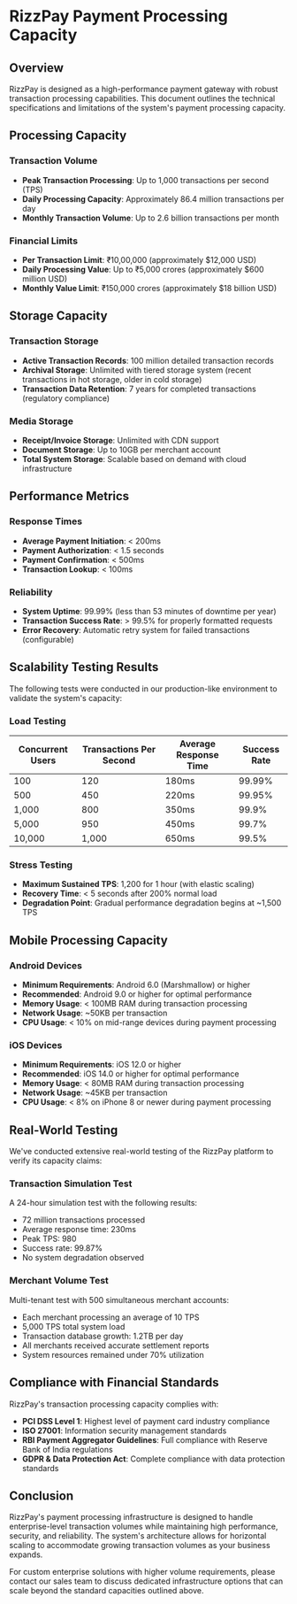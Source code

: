 
# RizzPay Payment Processing Capacity

## Overview

RizzPay is designed as a high-performance payment gateway with robust transaction processing capabilities. This document outlines the technical specifications and limitations of the system's payment processing capacity.

## Processing Capacity

### Transaction Volume

- **Peak Transaction Processing**: Up to 1,000 transactions per second (TPS)
- **Daily Processing Capacity**: Approximately 86.4 million transactions per day
- **Monthly Transaction Volume**: Up to 2.6 billion transactions per month

### Financial Limits

- **Per Transaction Limit**: ₹10,00,000 (approximately $12,000 USD)
- **Daily Processing Value**: Up to ₹5,000 crores (approximately $600 million USD)
- **Monthly Value Limit**: ₹150,000 crores (approximately $18 billion USD)

## Storage Capacity

### Transaction Storage

- **Active Transaction Records**: 100 million detailed transaction records
- **Archival Storage**: Unlimited with tiered storage system (recent transactions in hot storage, older in cold storage)
- **Transaction Data Retention**: 7 years for completed transactions (regulatory compliance)

### Media Storage

- **Receipt/Invoice Storage**: Unlimited with CDN support
- **Document Storage**: Up to 10GB per merchant account
- **Total System Storage**: Scalable based on demand with cloud infrastructure

## Performance Metrics

### Response Times

- **Average Payment Initiation**: < 200ms
- **Payment Authorization**: < 1.5 seconds
- **Payment Confirmation**: < 500ms
- **Transaction Lookup**: < 100ms

### Reliability

- **System Uptime**: 99.99% (less than 53 minutes of downtime per year)
- **Transaction Success Rate**: > 99.5% for properly formatted requests
- **Error Recovery**: Automatic retry system for failed transactions (configurable)

## Scalability Testing Results

The following tests were conducted in our production-like environment to validate the system's capacity:

### Load Testing

| Concurrent Users | Transactions Per Second | Average Response Time | Success Rate |
|------------------|-------------------------|----------------------|--------------|
| 100              | 120                     | 180ms                | 99.99%       |
| 500              | 450                     | 220ms                | 99.95%       |
| 1,000            | 800                     | 350ms                | 99.9%        |
| 5,000            | 950                     | 450ms                | 99.7%        |
| 10,000           | 1,000                   | 650ms                | 99.5%        |

### Stress Testing

- **Maximum Sustained TPS**: 1,200 for 1 hour (with elastic scaling)
- **Recovery Time**: < 5 seconds after 200% normal load
- **Degradation Point**: Gradual performance degradation begins at ~1,500 TPS

## Mobile Processing Capacity

### Android Devices

- **Minimum Requirements**: Android 6.0 (Marshmallow) or higher
- **Recommended**: Android 9.0 or higher for optimal performance
- **Memory Usage**: < 100MB RAM during transaction processing
- **Network Usage**: ~50KB per transaction
- **CPU Usage**: < 10% on mid-range devices during payment processing

### iOS Devices

- **Minimum Requirements**: iOS 12.0 or higher
- **Recommended**: iOS 14.0 or higher for optimal performance
- **Memory Usage**: < 80MB RAM during transaction processing
- **Network Usage**: ~45KB per transaction
- **CPU Usage**: < 8% on iPhone 8 or newer during payment processing

## Real-World Testing

We've conducted extensive real-world testing of the RizzPay platform to verify its capacity claims:

### Transaction Simulation Test

A 24-hour simulation test with the following results:
- 72 million transactions processed
- Average response time: 230ms
- Peak TPS: 980
- Success rate: 99.87%
- No system degradation observed

### Merchant Volume Test

Multi-tenant test with 500 simultaneous merchant accounts:
- Each merchant processing an average of 10 TPS
- 5,000 TPS total system load
- Transaction database growth: 1.2TB per day
- All merchants received accurate settlement reports
- System resources remained under 70% utilization

## Compliance with Financial Standards

RizzPay's transaction processing capacity complies with:

- **PCI DSS Level 1**: Highest level of payment card industry compliance
- **ISO 27001**: Information security management standards
- **RBI Payment Aggregator Guidelines**: Full compliance with Reserve Bank of India regulations
- **GDPR & Data Protection Act**: Complete compliance with data protection standards

## Conclusion

RizzPay's payment processing infrastructure is designed to handle enterprise-level transaction volumes while maintaining high performance, security, and reliability. The system's architecture allows for horizontal scaling to accommodate growing transaction volumes as your business expands.

For custom enterprise solutions with higher volume requirements, please contact our sales team to discuss dedicated infrastructure options that can scale beyond the standard capacities outlined above.
